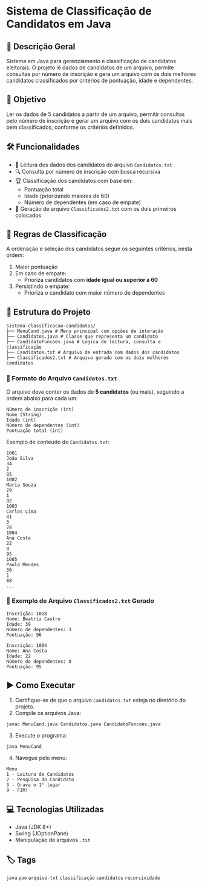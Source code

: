 # Sistema de Classificação de Candidatos em Java

## 📖 Descrição Geral

Sistema em Java para gerenciamento e classificação de candidatos eleitorais. O projeto lê dados de candidatos de um arquivo, permite consultas por número de inscrição e gera um arquivo com os dois melhores candidatos classificados por critérios de pontuação, idade e dependentes.

## 🎯 Objetivo

Ler os dados de 5 candidatos a partir de um arquivo, permitir consultas pelo número de inscrição e gerar um arquivo com os dois candidatos mais bem classificados, conforme os critérios definidos.

## 🛠️ Funcionalidades

- 📄 Leitura dos dados dos candidatos do arquivo `Candidatos.txt`
- 🔍 Consulta por número de inscrição com busca recursiva
- 🏆 Classificação dos candidatos com base em:
  - Pontuação total
  - Idade (priorizando maiores de 60)
  - Número de dependentes (em caso de empate)
- 📁 Geração de arquivo `Classificados2.txt` com os dois primeiros colocados

## 📐 Regras de Classificação

A ordenação e seleção dos candidatos segue os seguintes critérios, nesta ordem:

1. Maior pontuação
2. Em caso de empate:
   - Prioriza candidatos com **idade igual ou superior a 60**
3. Persistindo o empate:
   - Prioriza o candidato com maior número de dependentes

## 🧱 Estrutura do Projeto

```
sistema-classificacao-candidatos/
├── MenuCand.java # Menu principal com opções de interação
├── Candidatos.java # Classe que representa um candidato
├── CandidatoFuncoes.java # Lógica de leitura, consulta e classificação
├── Candidatos.txt # Arquivo de entrada com dados dos candidatos
├── Classificados2.txt # Arquivo gerado com os dois melhores candidatos
```

### 📄 Formato do Arquivo `Candidatos.txt`

O arquivo deve conter os dados de **5 candidatos** (ou mais), seguindo a ordem abaixo para cada um:

```
Número de inscrição (int)
Nome (String)
Idade (int)
Número de dependentes (int)
Pontuação total (int)
```

Exemplo de conteúdo do `Candidatos.txt`:

```
1001
João Silva
34
2
85
1002
Maria Souza
29
1
92
1003
Carlos Lima
41
3
78
1004
Ana Costa
22
0
95
1005
Paulo Mendes
36
1
88
...
```

### 📄 Exemplo de Arquivo `Classificados2.txt` Gerado

```
Inscrição: 1018
Nome: Beatriz Castro
Idade: 39
Número de dependentes: 3
Pontuação: 96

Inscrição: 1004
Nome: Ana Costa
Idade: 22
Número de dependentes: 0
Pontuação: 95
```

## ▶️ Como Executar

1. Certifique-se de que o arquivo `Candidatos.txt` esteja no diretório do projeto.
2. Compile os arquivos Java:

```
javac MenuCand.java Candidatos.java CandidatoFuncoes.java
```

3. Execute o programa:

```
java MenuCand
```

4. Navegue pelo menu:
   
```
Menu
1 - Leitura de Candidatos
2 - Pesquisa do Candidato
3 - Grava o 1° lugar
9 - FIM!
```

## 💻 Tecnologias Utilizadas

- Java (JDK 8+)
- Swing (JOptionPane)
- Manipulação de arquivos `.txt`

## 🏷️ Tags

`java` `poo` `arquivo-txt` `classificação` `candidatos` `recursividade`
